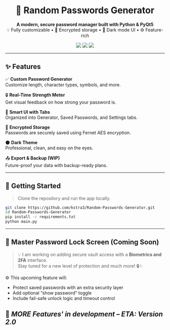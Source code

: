 <h1 align="center">🔐 Random Passwords Generator</h1>

<p align="center">
  <b>A modern, secure password manager built with Python & PyQt5</b><br>
  💡 Fully customizable • 💾 Encrypted storage • 🌙 Dark mode UI • ⚙️ Feature-rich
</p>

<p align="center">
  <img src="https://img.shields.io/badge/PyQt5-GUI-brightgreen?style=flat-square" />
  <img src="https://img.shields.io/badge/Security-Fernet_Encryption-blue?style=flat-square" />
  <img src="https://img.shields.io/badge/License-MIT-yellow?style=flat-square" />
</p>

---

## ✨ Features

✅ **Custom Password Generator**  
Customize length, character types, symbols, and more.

🔒 **Real-Time Strength Meter**  
Get visual feedback on how strong your password is.

🧠 **Smart UI with Tabs**  
Organized into Generator, Saved Passwords, and Settings tabs.

💾 **Encrypted Storage**  
Passwords are securely saved using Fernet AES encryption.

🌑 **Dark Theme**  
Professional, clean, and easy on the eyes.

📤 **Export & Backup (WIP)**  
Future-proof your data with backup-ready plans.

---

## 🚀 Getting Started

> Clone the repository and run the app locally.

```bash
git clone https://github.com/kstra3/Random-Passwords-Generator.git
cd Random-Passwords-Generator
pip install -r requirements.txt
python main.py
```
---
## 🔐 Master Password Lock Screen (Coming Soon)

> 💡 I am working on adding secure vault access with a **Biometrics and 2FA** interface.  
> Stay tuned for a new level of protection and much more! 🔒✨

⚙️ This upcoming feature will:
- Protect saved passwords with an extra security layer
- Add optional “show password” toggle
- Include fail-safe unlock logic and timeout control

🚧 *MORE Features' in development – ETA: Version 2.0*
---





